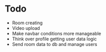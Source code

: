 # Todo
- Room creating
- Video upload
- Make navbar conditions more manageable
- Think over profile getting user data logic
- Send room data to db and manage users 
